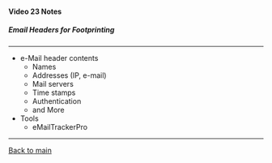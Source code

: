 #### Video 23 Notes

##### Email Headers for Footprinting

---

- e-Mail header contents
  - Names
  - Addresses (IP, e-mail)
  - Mail servers
  - Time stamps
  - Authentication
  - and More
- Tools
  - eMailTrackerPro

---

[Back to main](https://github.com/rot0xd/CBTNuggets/blob/master/CEHv9/README.md)

